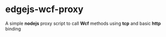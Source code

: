 # edgejs-wcf-proxy
A simple **nodejs** proxy script to call **Wcf** methods using **tcp** and basic **http** binding

